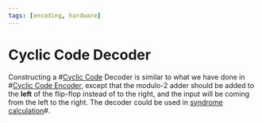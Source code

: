 ```yaml
---
tags: [encoding, hardware]
---
```


# Cyclic Code Decoder

Constructing a #[Cyclic Code](202212192231.md) Decoder is similar to what we
have done in #[Cyclic Code Encoder](202212301636.md), except that the modulo-2
adder should be added to the **left** of the flip-flop instead of to the right,
and the input will be coming from the left to the right. The decoder could be
used in [syndrome calculation](202211162040.md)#.
